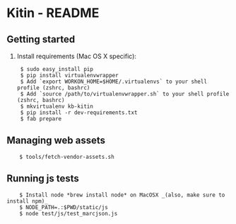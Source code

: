 Kitin - README
========================================================================

## Getting started

1. Install requirements (Mac OS X specific):

        $ sudo easy_install pip
        $ pip install virtualenvwrapper
        $ Add `export WORKON_HOME=$HOME/.virtualenvs` to your shell profile (zshrc, bashrc)
        $ Add `source /path/to/virtualenvwrapper.sh` to your shell profile (zshrc, bashrc)
        $ mkvirtualenv kb-kitin
        $ pip install -r dev-requirements.txt
        $ fab prepare
        
## Managing web assets

		$ tools/fetch-vendor-assets.sh        

## Running js tests
        $ Install node *brew install node* on MacOSX _(also, make sure to install npm)_
        $ NODE_PATH=.:$PWD/static/js
        $ node test/js/test_marcjson.js
